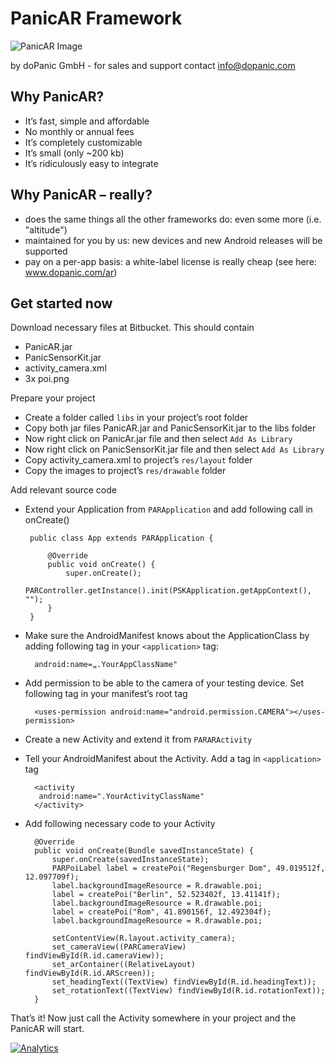 # PanicAR Framework

![PanicAR Image](https://raw.github.com/doPanic/PanicAR/beta/Screenshots/product.png)

by doPanic GmbH - for sales and support contact info@dopanic.com

## Why PanicAR?

* It’s fast, simple and affordable
* No monthly or annual fees
* It’s completely customizable
* It’s small (only ~200 kb)
* It’s ridiculously easy to integrate

## Why PanicAR – really?

* does the same things all the other frameworks do: even some more (i.e. "altitude")
* maintained for you by us: new devices and new Android releases will be supported
* pay on a per-app basis: a white-label license is really cheap (see here: www.dopanic.com/ar)

## Get started now

Download necessary files at Bitbucket. This should contain

- PanicAR.jar 
- PanicSensorKit.jar
- activity_camera.xml
- 3x poi.png


Prepare your project

- Create a folder called `libs` in your project’s root folder
- Copy both jar files PanicAR.jar and PanicSensorKit.jar to the libs folder
- Now right click on PanicAr.jar file and then select `Add As Library`
- Now right click on PanicSensorKit.jar file and then select `Add As Library`
- Copy activity_camera.xml to project’s `res/layout` folder
- Copy the images to project’s `res/drawable` folder

Add relevant source code

- Extend your Application from `PARApplication` and add following call in onCreate()

       public class App extends PARApplication {

           @Override
           public void onCreate() {
               super.onCreate();
               PARController.getInstance().init(PSKApplication.getAppContext(), ""); 
           }
       }
- Make sure the AndroidManifest knows about the ApplicationClass by adding following tag in your `<application>` tag:
        
        android:name=„.YourAppClassName"
        
- Add permission to be able to the camera of your testing device. Set following tag in your manifest’s root tag

        <uses-permission android:name="android.permission.CAMERA"></uses-permission>
        
- Create a new Activity and extend it from `PARARActivity`

- Tell your AndroidManifest about the Activity. Add a tag in `<application>` tag
  
        <activity
         android:name=".YourActivityClassName"
        </activity>
        
- Add following necessary code to your Activity

        @Override
        public void onCreate(Bundle savedInstanceState) {
            super.onCreate(savedInstanceState);
            PARPoiLabel label = createPoi("Regensburger Dom", 49.019512f, 12.097709f);
            label.backgroundImageResource = R.drawable.poi;
            label = createPoi("Berlin", 52.523402f, 13.41141f);
            label.backgroundImageResource = R.drawable.poi;
            label = createPoi("Rom", 41.890156f, 12.492304f);
            label.backgroundImageResource = R.drawable.poi;

            setContentView(R.layout.activity_camera);
            set_cameraView((PARCameraView) findViewById(R.id.cameraView));
            set_arContainer((RelativeLayout) findViewById(R.id.ARScreen));
            set_headingText((TextView) findViewById(R.id.headingText));
            set_rotationText((TextView) findViewById(R.id.rotationText));
        }


 That’s it! Now just call the Activity somewhere in your project and the PanicAR will start.




[![Analytics](https://ga-beacon.appspot.com/UA-47538502-1/panicar/home)](https://github.com/dopanic/panicar)
